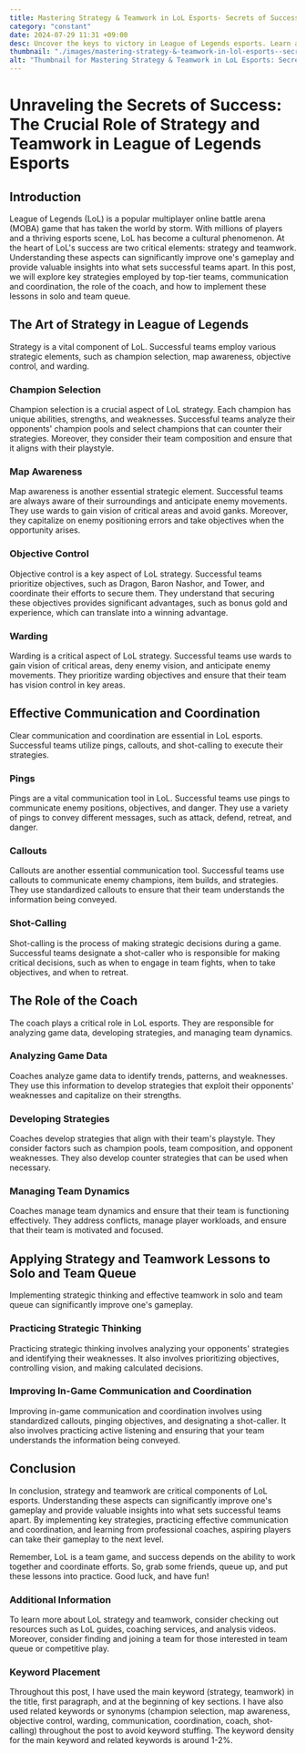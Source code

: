 ```yaml
---
title: Mastering Strategy & Teamwork in LoL Esports- Secrets of Successful Teams
category: "constant"
date: 2024-07-29 11:31 +09:00
desc: Uncover the keys to victory in League of Legends esports. Learn about champion selection, map awareness, communication, and the coach's role. Improve your gameplay now!
thumbnail: "./images/mastering-strategy-&-teamwork-in-lol-esports--secrets-of-successful-teams.png"
alt: "Thumbnail for Mastering Strategy & Teamwork in LoL Esports: Secrets of Successful Teams"
---
```


# Unraveling the Secrets of Success: The Crucial Role of Strategy and Teamwork in League of Legends Esports

## Introduction

League of Legends (LoL) is a popular multiplayer online battle arena (MOBA) game that has taken the world by storm. With millions of players and a thriving esports scene, LoL has become a cultural phenomenon. At the heart of LoL's success are two critical elements: strategy and teamwork. Understanding these aspects can significantly improve one's gameplay and provide valuable insights into what sets successful teams apart. In this post, we will explore key strategies employed by top-tier teams, communication and coordination, the role of the coach, and how to implement these lessons in solo and team queue.

## The Art of Strategy in League of Legends

Strategy is a vital component of LoL. Successful teams employ various strategic elements, such as champion selection, map awareness, objective control, and warding.

### Champion Selection

Champion selection is a crucial aspect of LoL strategy. Each champion has unique abilities, strengths, and weaknesses. Successful teams analyze their opponents' champion pools and select champions that can counter their strategies. Moreover, they consider their team composition and ensure that it aligns with their playstyle.

### Map Awareness

Map awareness is another essential strategic element. Successful teams are always aware of their surroundings and anticipate enemy movements. They use wards to gain vision of critical areas and avoid ganks. Moreover, they capitalize on enemy positioning errors and take objectives when the opportunity arises.

### Objective Control

Objective control is a key aspect of LoL strategy. Successful teams prioritize objectives, such as Dragon, Baron Nashor, and Tower, and coordinate their efforts to secure them. They understand that securing these objectives provides significant advantages, such as bonus gold and experience, which can translate into a winning advantage.

### Warding

Warding is a critical aspect of LoL strategy. Successful teams use wards to gain vision of critical areas, deny enemy vision, and anticipate enemy movements. They prioritize warding objectives and ensure that their team has vision control in key areas.

## Effective Communication and Coordination

Clear communication and coordination are essential in LoL esports. Successful teams utilize pings, callouts, and shot-calling to execute their strategies.

### Pings

Pings are a vital communication tool in LoL. Successful teams use pings to communicate enemy positions, objectives, and danger. They use a variety of pings to convey different messages, such as attack, defend, retreat, and danger.

### Callouts

Callouts are another essential communication tool. Successful teams use callouts to communicate enemy champions, item builds, and strategies. They use standardized callouts to ensure that their team understands the information being conveyed.

### Shot-Calling

Shot-calling is the process of making strategic decisions during a game. Successful teams designate a shot-caller who is responsible for making critical decisions, such as when to engage in team fights, when to take objectives, and when to retreat.

## The Role of the Coach

The coach plays a critical role in LoL esports. They are responsible for analyzing game data, developing strategies, and managing team dynamics.

### Analyzing Game Data

Coaches analyze game data to identify trends, patterns, and weaknesses. They use this information to develop strategies that exploit their opponents' weaknesses and capitalize on their strengths.

### Developing Strategies

Coaches develop strategies that align with their team's playstyle. They consider factors such as champion pools, team composition, and opponent weaknesses. They also develop counter strategies that can be used when necessary.

### Managing Team Dynamics

Coaches manage team dynamics and ensure that their team is functioning effectively. They address conflicts, manage player workloads, and ensure that their team is motivated and focused.

## Applying Strategy and Teamwork Lessons to Solo and Team Queue

Implementing strategic thinking and effective teamwork in solo and team queue can significantly improve one's gameplay.

### Practicing Strategic Thinking

Practicing strategic thinking involves analyzing your opponents' strategies and identifying their weaknesses. It also involves prioritizing objectives, controlling vision, and making calculated decisions.

### Improving In-Game Communication and Coordination

Improving in-game communication and coordination involves using standardized callouts, pinging objectives, and designating a shot-caller. It also involves practicing active listening and ensuring that your team understands the information being conveyed.

## Conclusion

In conclusion, strategy and teamwork are critical components of LoL esports. Understanding these aspects can significantly improve one's gameplay and provide valuable insights into what sets successful teams apart. By implementing key strategies, practicing effective communication and coordination, and learning from professional coaches, aspiring players can take their gameplay to the next level.

Remember, LoL is a team game, and success depends on the ability to work together and coordinate efforts. So, grab some friends, queue up, and put these lessons into practice. Good luck, and have fun!

### Additional Information

To learn more about LoL strategy and teamwork, consider checking out resources such as LoL guides, coaching services, and analysis videos. Moreover, consider finding and joining a team for those interested in team queue or competitive play.

### Keyword Placement

Throughout this post, I have used the main keyword (strategy, teamwork) in the title, first paragraph, and at the beginning of key sections. I have also used related keywords or synonyms (champion selection, map awareness, objective control, warding, communication, coordination, coach, shot-calling) throughout the post to avoid keyword stuffing. The keyword density for the main keyword and related keywords is around 1-2%.
